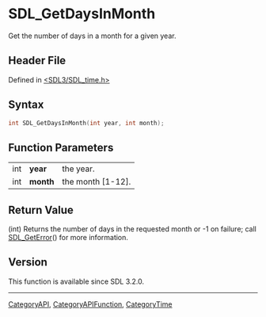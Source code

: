 # SDL_GetDaysInMonth

Get the number of days in a month for a given year.

## Header File

Defined in [<SDL3/SDL_time.h>](https://github.com/libsdl-org/SDL/blob/main/include/SDL3/SDL_time.h)

## Syntax

```c
int SDL_GetDaysInMonth(int year, int month);
```

## Function Parameters

|     |           |                   |
| --- | --------- | ----------------- |
| int | **year**  | the year.         |
| int | **month** | the month [1-12]. |

## Return Value

(int) Returns the number of days in the requested month or -1 on failure;
call [SDL_GetError](SDL_GetError)() for more information.

## Version

This function is available since SDL 3.2.0.

----
[CategoryAPI](CategoryAPI), [CategoryAPIFunction](CategoryAPIFunction), [CategoryTime](CategoryTime)

